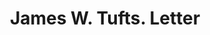 ---
doi: 10.7916/D8G462BB
date_other: '1899'
date_other_textual: '1899'
form: correspondence
genre:
- Letters (correspondence)
name:
- James W. Tufts
object_in_context_url: https://biggert.cul.columbia.edu/items/view/ave_biggert_00404
subject_hierarchical_geographic:
- Boston, Massachusetts, United States
subject_name:
- James W. Tufts
title: James W. Tufts. Letter
sort_title: James W. Tufts. Letter
call_number: ave_biggert_00404
coordinates:
- 42.35805555555556,-71.06361111111111
pid: ave_biggert_00404
identifiers: ave_biggert_00404
thumbnail: https://derivativo-2.library.columbia.edu/iiif/2/ldpd:344135/full/!256,256/0/native.jpg
permalink: /biggert/ave_biggert_00404/
layout: iiif-image-page
---